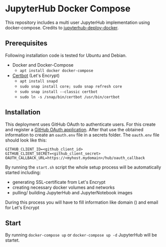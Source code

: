 # JupyterHub Docker Compose
This repository includes a multi user JupyterHub implementation using docker-compose. Credits to [jupyterhub-deploy-docker](https://github.com/jupyterhub/jupyterhub-deploy-docker).

## Prerequisites
Following installation code is tested for Ubuntu and Debian.
- Docker and Docker-Compose
  - `apt install docker docker-compose`
- [Certbot](https://certbot.eff.org/) (Let's Encrypt)
  - `apt install snapd`
  - `sudo snap install core; sudo snap refresh core`
  - `sudo snap install --classic certbot`
  - `sudo ln -s /snap/bin/certbot /usr/bin/certbot`

## Installation
This deployment uses GitHub OAuth to authenticate users. For this create and register a [GitHub OAuth application](https://github.com/settings/applications/new). After that use the obtained information to create an `oauth.env` file in a secrets folder. The `oauth.env` file should look like this:

```
GITHUB_CLIENT_ID=<github_client_id>
GITHUB_CLIENT_SECRET=<github_client_secret>
OAUTH_CALLBACK_URL=https://<myhost.mydomain>/hub/oauth_callback
```

By running the `start.sh` script the whole setup process will be automatically started including:
- generating SSL-certificate from Let's Encrypt
- creating necessary docker volumes and networks
- pulling/ building JupyterHub and JupyterNotebook images

During this process you will have to fill information like domain () and email for Let's Encrypt 

## Start
By running `docker-compose up` or `docker-compose up -d` JupyterHub will be startet.

